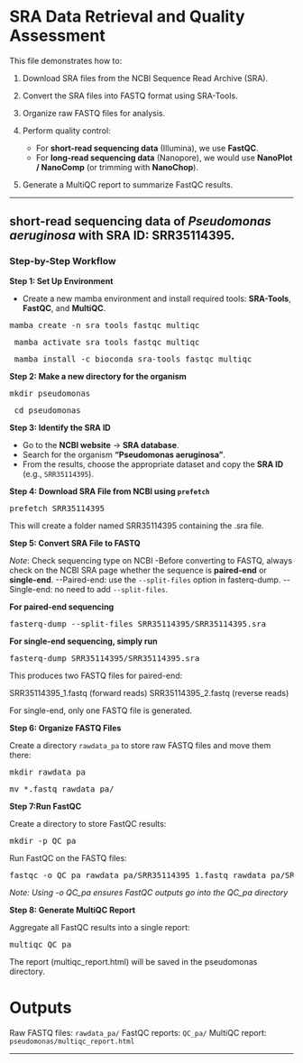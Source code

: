 # **SRA Data Retrieval and Quality Assessment**

This file demonstrates how to:

1. Download SRA files from the NCBI Sequence Read Archive (SRA).  
2. Convert the SRA files into FASTQ format using SRA-Tools.  
3. Organize raw FASTQ files for analysis.  
4. Perform quality control:

   - For **short-read sequencing data** (Illumina), we use **FastQC**.  
   - For **long-read sequencing data** (Nanopore), we would use **NanoPlot / NanoComp** (or trimming with **NanoChop**).

5. Generate a MultiQC report to summarize FastQC results.

---

## short-read sequencing data of *Pseudomonas aeruginosa* with SRA ID: SRR35114395.
### Step-by-Step Workflow

**Step 1: Set Up Environment**
- Create a new mamba environment and install required tools: **SRA-Tools**, **FastQC**, and **MultiQC**.  

<pre>mamba create -n sra_tools_fastqc_multiqc</pre>
<pre> mamba activate sra_tools_fastqc_multiqc</pre>
<pre> mamba install -c bioconda sra-tools fastqc multiqc</pre>

**Step 2: Make a new directory for the organism**

<pre>mkdir pseudomonas</pre>
<pre> cd pseudomonas</pre>

**Step 3: Identify the SRA ID**

- Go to the **NCBI website** → **SRA database**.  
- Search for the organism **“Pseudomonas aeruginosa”**.  
- From the results, choose the appropriate dataset and copy the **SRA ID** (e.g., `SRR35114395`).

**Step 4: Download SRA File from NCBI using `prefetch`**

<pre>prefetch SRR35114395</pre>
This will create a folder named SRR35114395 containing the .sra file.

**Step 5: Convert SRA File to FASTQ**

*Note*: Check sequencing type on NCBI
-Before converting to FASTQ, always check on the NCBI SRA page whether the sequence is **paired-end** or **single-end**.
--Paired-end: use the `--split-files` option in fasterq-dump.
--Single-end: no need to add `--split-files`.

**For paired-end sequencing**
<pre>fasterq-dump --split-files SRR35114395/SRR35114395.sra</pre>

**For single-end sequencing, simply run**
<pre>fasterq-dump SRR35114395/SRR35114395.sra</pre>

This produces two FASTQ files for paired-end:

SRR35114395_1.fastq (forward reads)
SRR35114395_2.fastq (reverse reads)

For single-end, only one FASTQ file is generated.

**Step 6:  Organize FASTQ Files**

Create a directory `rawdata_pa` to store raw FASTQ files and move them there:
<pre>mkdir rawdata_pa</pre>
<pre>mv *.fastq rawdata_pa/</pre>

**Step 7:Run FastQC**

Create a directory to store FastQC results:
<pre>mkdir -p QC_pa</pre>

Run FastQC on the FASTQ files:
<pre>fastqc -o QC_pa rawdata_pa/SRR35114395_1.fastq rawdata_pa/SRR35114395_2.fastq </pre>


*Note: Using -o QC_pa ensures FastQC outputs go into the QC_pa directory*

**Step 8: Generate MultiQC Report**

Aggregate all FastQC results into a single report:
<pre>multiqc QC_pa</pre>

The report (multiqc_report.html) will be saved in the pseudomonas directory.

# Outputs

Raw FASTQ files: `rawdata_pa/`
FastQC reports: `QC_pa/`
MultiQC report: `pseudomonas/multiqc_report.html`

---





